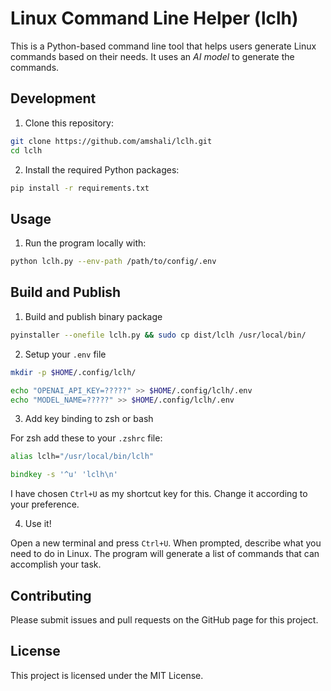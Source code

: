 # Linux Command Line Helper (lclh)

This is a Python-based command line tool that helps users generate Linux commands based on their needs. It uses an _AI model_ to generate the commands.

## Development

1. Clone this repository:

```bash
git clone https://github.com/amshali/lclh.git
cd lclh
```

2. Install the required Python packages:

```sh
pip install -r requirements.txt
```

## Usage

1. Run the program locally with:

```sh
python lclh.py --env-path /path/to/config/.env
```

## Build and Publish

1. Build and publish binary package

```sh
pyinstaller --onefile lclh.py && sudo cp dist/lclh /usr/local/bin/
```

2. Setup your `.env` file

```sh
mkdir -p $HOME/.config/lclh/

echo "OPENAI_API_KEY=?????" >> $HOME/.config/lclh/.env
echo "MODEL_NAME=?????" >> $HOME/.config/lclh/.env

```

3. Add key binding to zsh or bash

For zsh add these to your `.zshrc` file:

```zsh
alias lclh="/usr/local/bin/lclh"

bindkey -s '^u' 'lclh\n'
```

I have chosen `Ctrl+U` as my shortcut key for this. Change it according to your preference.

4. Use it!

Open a new terminal and press `Ctrl+U`. When prompted, describe what you need to do in Linux.
The program will generate a list of commands that can accomplish your task.

## Contributing

Please submit issues and pull requests on the GitHub page for this project.

## License

This project is licensed under the MIT License.

